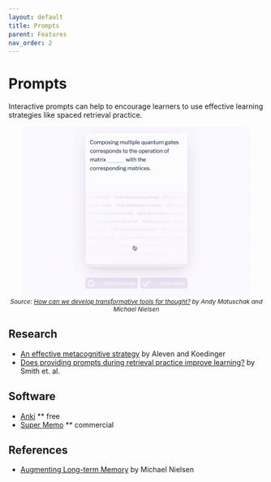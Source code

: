 ```yaml
---
layout: default
title: Prompts
parent: Features
nav_order: 2
---
```


# Prompts

Interactive prompts can help to encourage learners to use effective learning strategies like spaced retrieval practice.

<p  style="font-size:12px;text-align:center;">
  <img alt="img-name" src="/assets/images/qc_icons.gif" width="450">
  <br>
    <em>Source: <a href="https://numinous.productions/ttft/">How can we develop transformative tools for thought?</a> by Andy Matuschak and Michael Nielsen</em> 
</p>


## Research

* [An effective metacognitive strategy](https://www.sciencedirect.com/science/article/abs/pii/S0364021302000617) by Aleven and Koedinger
* [Does providing prompts during retrieval practice improve learning?](https://psycnet.apa.org/record/2016-33655-006) by Smith et. al.

## Software

* [Anki](https://apps.ankiweb.net)
** free
* [Super Memo](https://www.supermemo.com/)
** commercial

## References

* [Augmenting Long-term Memory](http://augmentingcognition.com/ltm.html) by Michael Nielsen
